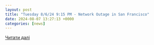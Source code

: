 ```yaml
---
layout: post
title: "Tuesday 8/6/24 9:15 PM - Network Outage in San Francisco"
date: 2024-08-07 13:27:13 +0000
categories: [news]
---
```


[Читати далі](https://support.sailinternet.com/hc/en-us/articles/32106507077907-Tuesday-8-6-24-9-15-PM-Network-Outage-in-San-Francisco)
